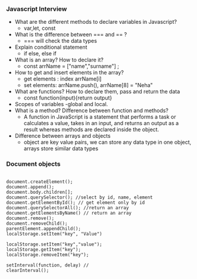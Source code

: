 ### Javascript Interview

- What are the different methods to declare variables in Javascript?
  - var,let, const
- What is the difference between === and == ?
  - === will check the data types
- Explain conditional statement
  - if else, else if
- What is an array? How to declare it?
  - const arrName = ["name","surname"] ;
- How to get and insert elements in the array?
  - get elements : index arrName[i]
  - set elements: arrName.push(), arrName[8] = "Neha"
- What are functions? How to declare them, pass and return the data
  - const function(input){return output}
- Scopes of variables
  -global and local.
- What is a method? Difference between function and methods?
  - A function in JavaScript is a statement that performs a task or calculates a value, takes in an input, and returns an output as a result whereas methods are declared inside the object.
- Difference between arrays and objects
  - object are key value pairs, we can store any data type in one object, arrays store similar data types

### Document objects

```

document.createElement();
document.append();
document.body.children[];
document.querySelector(); //select by id, name, element
document.getElementById(); // get element only by id
document.querySelectorAll(); //return an array
document.getElementsByName() // return an array
document.remove();
document.removeChild();
parentElement.appendChild();
localStorage.setItem("key", "Value")

localStorage.setItem("key","value");
localStorage.getItem("key");
localStorage.removeItem("key");

setInterval(function, delay) //
clearInterval();


```
